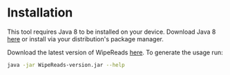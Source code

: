 #  Installation
This tool requires Java 8 to be installed on your device. Download Java 8 
[here](http://www.oracle.com/technetwork/java/javase/downloads/jre8-downloads-2133155.html) 
or install via your distribution's package manager.

Download the latest version of WipeReads [here](https://github.com/biopet/WipeReads/releases/).
To generate the usage run:
```bash
java -jar WipeReads-version.jar --help
```